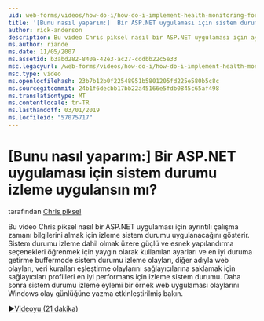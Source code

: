 ```yaml
---
uid: web-forms/videos/how-do-i/how-do-i-implement-health-monitoring-for-an-aspnet-application
title: '[Bunu nasıl yaparım:]  Bir ASP.NET uygulaması için sistem durumu izleme uygulansın mı? | Microsoft Docs'
author: rick-anderson
description: Bu video Chris piksel nasıl bir ASP.NET uygulaması için ayrıntılı çalışma zamanı bilgilerini almak için izleme sistem durumu uygulanacağını gösterir. Güçlü öğrenin ve...
ms.author: riande
ms.date: 11/05/2007
ms.assetid: b3abd282-840a-42e3-ac27-cddbb22c5e33
msc.legacyurl: /web-forms/videos/how-do-i/how-do-i-implement-health-monitoring-for-an-aspnet-application
msc.type: video
ms.openlocfilehash: 23b7b12b0f22548951b5801205fd225e580b5c8c
ms.sourcegitcommit: 24b1f6decbb17bb22a45166e5fdb0845c65af498
ms.translationtype: MT
ms.contentlocale: tr-TR
ms.lasthandoff: 03/01/2019
ms.locfileid: "57075717"
---
```

<a name="how-do-i--implement-health-monitoring-for-an-aspnet-application"></a>[Bunu nasıl yaparım:]  Bir ASP.NET uygulaması için sistem durumu izleme uygulansın mı?
====================
tarafından [Chris piksel](https://twitter.com/chrispels)

Bu video Chris piksel nasıl bir ASP.NET uygulaması için ayrıntılı çalışma zamanı bilgilerini almak için izleme sistem durumu uygulanacağını gösterir. Sistem durumu izleme dahil olmak üzere güçlü ve esnek yapılandırma seçenekleri öğrenmek için yaygın olarak kullanılan ayarları ve en iyi duruma getirme buffermode sistem durumu izleme olayları, diğer adıyla web olayları, veri kuralları eşleştirme olaylarını sağlayıcılarına saklamak için sağlayıcıları profilleri en iyi performans için izleme sistem durumu. Daha sonra sistem durumu izleme eylemi bir örnek web uygulaması olaylarını Windows olay günlüğüne yazma etkinleştirilmiş bakın.

[&#9654;Videoyu (21 dakika)](https://channel9.msdn.com/Blogs/ASP-NET-Site-Videos/how-do-i-implement-health-monitoring-for-an-aspnet-application)
